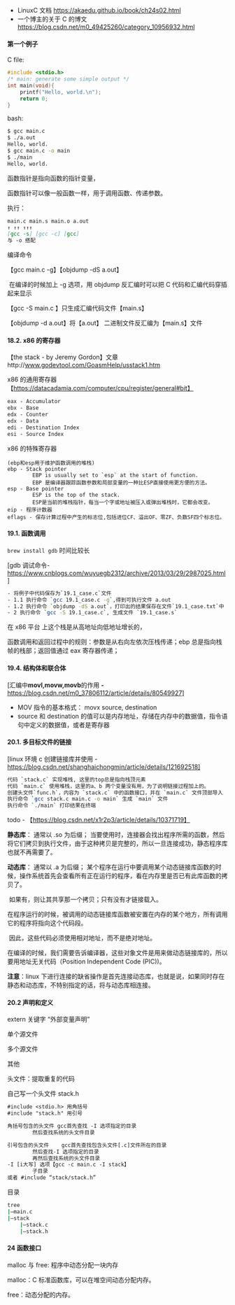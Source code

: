 - LinuxC 文档 https://akaedu.github.io/book/ch24s02.html
- 一个博主的关于 C 的博文 https://blog.csdn.net/m0_49425260/category_10956932.html

#### 第一个例子

C file:

```c
#include <stdio.h>
/* main: generate some simple output */
int main(void){
	printf("Hello, world.\n");
	return 0;
}
```

bash:

```bash
$ gcc main.c
$ ./a.out
Hello, world.
$ gcc main.c -o main
$ ./main
Hello, world.
```

函数指针是指向函数的指针变量，

函数指针可以像一般函数一样，用于调用函数、传递参数。

执行：

```markdown
main.c main.s main.o a.out
↑ ↑↑ ↑↑↑
[gcc -s] [gcc -c] [gcc]  
与 -o 搭配
```

编译命令

【gcc main.c -g】【objdump -dS a.out】

​ 在编译的时候加上 -g 选项，用 objdump 反汇编时可以把 C 代码和汇编代码穿插起来显示

【gcc -S main.c 】只生成汇编代码文件【main.s】

【objdump -d a.out】将【a.out】 二进制文件反汇编为【main.s】文件

#### 18.2. x86 的寄存器

【the stack - by Jeremy Gordon】文章http://www.godevtool.com/GoasmHelp/usstack1.htm

x86 的通用寄存器 【https://datacadamia.com/computer/cpu/register/general#bit】

```md
eax - Accumulator  
ebx - Base
edx - Counter
edx - Data
edi - Destination Index
esi - Source Index
```

x86 的特殊寄存器

```
(ebp和esp用于维护函数调用的堆栈)
ebp - Stack pointer
		EBP is usually set to `esp` at the start of function.
		EBP 是编译器跟踪函数参数和局部变量的一种比ESP直接使用更方便的方法。
esp - Base pointer
		ESP is the top of the stack.
		ESP是当前的堆栈指针，每当一个字或地址被压入或弹出堆栈时，它都会改变。
eip - 程序计数器
eflags - 保存计算过程中产生的标志位,包括进位CF、溢出OF、零ZF、负数SF四个标志位。
```

#### 19.1. 函数调用

`brew install gdb` 时间比较长

[gdb 调试命令- https://www.cnblogs.com/wuyuegb2312/archive/2013/03/29/2987025.html]

```bash
- 将例子中代码保存为`19.1_case.c`文件
- 1.1 执行命令 `gcc 19.1_case.c -g`,得到可执行文件 a.out
- 1.2 执行命令 `objdump -dS a.out`，打印出的结果保存在文件`19.1_case.txt`中
- 2 执行命令 `gcc -S 19.1_case.c`, 生成文件 `19.1_case.s`
```

在 x86 平台 上这个栈是从高地址向低地址增长的，

函数调用和返回过程中的规则：参数是从右向左依次压栈传递；ebp 总是指向栈帧的栈部；返回值通过 eax 寄存器传递；

#### 19.4. 结构体和联合体

[汇编中**movl,movw,movb**的作用 **-** https://blog.csdn.net/m0_37806112/article/details/80549927]

- MOV 指令的基本格式： movx source, destination
- source 和 destination 的值可以是内存地址，存储在内存中的数据值，指令语句中定义的数据值，或者是寄存器

#### 20.1. 多目标文件的链接

[linux 环境 c 创建链接库并使用 - https://blog.csdn.net/shanghaichongmin/article/details/121692518]

```bash
代码 `stack.c` 实现堆栈, 这里的top总是指向栈顶元素
代码 `main.c` 使用堆栈，这里的a、b 两个变量没有用，为了说明链接过程加上的。
创建头文件`func.h`，内容为 `stack.c` 中的函数接口，并在 `main.c` 文件顶部导入
执行命令 `gcc stack.c main.c -o main` 生成 `main` 文件
执行命令 `./main` 打印结果在终端
```

todo - 【https://blog.csdn.net/x1r2p3/article/details/10371719】

**静态库**：
通常以 .so 为后缀；
当要使用时，连接器会找出程序所需的函数，然后将它们拷贝到执行文件，由于这种拷贝是完整的，所以一旦连接成功，静态程序库也就不再需要了。

**动态库**：
通常以 .a 为后缀；
某个程序在运行中要调用某个动态链接库函数的时候，操作系统首先会查看所有正在运行的程序，看在内存里是否已有此库函数的拷贝了。

​ 如果有，则让其共享那一个拷贝；只有没有才链接载入。

​ 在程序运行的时候，被调用的动态链接库函数被安置在内存的某个地方，所有调用它的程序将指向这个代码段。

​ 因此，这些代码必须使用相对地址，而不是绝对地址。

​ 在编译的时候，我们需要告诉编译器，这些对象文件是用来做动态链接库的，所以要用地址无关代码（Position Independent Code (PIC))。

**注意**：linux 下进行连接的缺省操作是首先连接动态库，也就是说，如果同时存在静态和动态库，不特别指定的话，将与动态库相连接。

#### 20.2 声明和定义

extern 关键字 “外部变量声明”

单个源文件

多个源文件

其他

头文件：提取重复的代码

自己写一个头文件 stack.h

```txt
#include <stdio.h> 用角括号
#include "stack.h" 用引号

角括号包含的头文件 gcc首先查找 -I 选项指定的目录
		然后查找系统的头文件目录

引号包含的头文件	gcc首先查找包含头文件[.c]文件所在的目录
		然后查找-I 选项指定的目录
		再然后查找系统的头文件目录
-I [i大写] 选项【gcc -c main.c -I stack】
		子目录
或者 #include “stack/stack.h”
```

目录

```bash
tree
|—main.c
|—stack
 	|—stack.c
 	|—stack.h
```

#### 24 函数接口

malloc 与 free: 程序中动态分配一块内存

malloc：C 标准函数库，可以在堆空间动态分配内存。

free：动态分配的内存。

​
